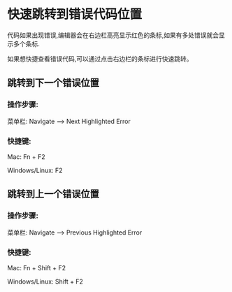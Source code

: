 # 快速跳转到错误代码位置

代码如果出现错误,编辑器会在右边栏高亮显示红色的条标,如果有多处错误就会显示多个条标.

如果想快捷查看错误代码,可以通过点击右边栏的条标进行快速跳转。

## 跳转到下一个错误位置

### 操作步骤:

菜单栏: Navigate —&gt; Next Highlighted Error

### 快捷键:

Mac: Fn + F2

Windows\/Linux: F2

## 跳转到上一个错误位置

### 操作步骤:

菜单栏: Navigate —&gt; Previous Highlighted Error

### 快捷键:

Mac: Fn + Shift + F2

Windows\/Linux: Shift + F2

